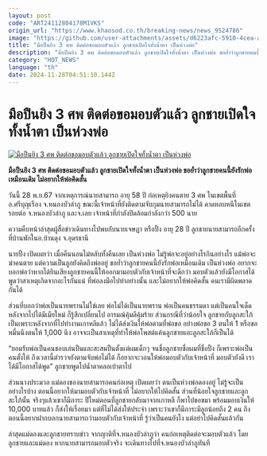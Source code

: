 ```yaml
---
layout: post
code: "ART24112804178M1VKS"
origin_url: "https://www.khaosod.co.th/breaking-news/news_9524786"
image: "https://github.com/user-attachments/assets/d6223afc-5910-4cea-a6cd-a43f48b8294f"
title: "มือปืนยิง 3 ศพ ติดต่อขอมอบตัวแล้ว ลูกชายเปิดใจทั้งน้ำตา เป็นห่วงพ่อ"
description: "มือปืนยิง 3 ศพ ติดต่อขอมอบตัวแล้ว ลูกชายเปิดใจทั้งน้ำตา เป็นห่วงพ่อ ขอย้ำว่าลูกชายคนนี้ยังรักพ่อเหมือนเดิม ไม่อยากให้พ่อคิดสั้น"
category: "HOT_NEWS"
language: "th"
date: 2024-11-28T04:51:10.144Z
---
```


# มือปืนยิง 3 ศพ ติดต่อขอมอบตัวแล้ว ลูกชายเปิดใจทั้งน้ำตา เป็นห่วงพ่อ

[![มือปืนยิง 3 ศพ ติดต่อขอมอบตัวแล้ว ลูกชายเปิดใจทั้งน้ำตา เป็นห่วงพ่อ](https://www.khaosod.co.th/wpapp/uploads/2024/11/kill5445-2.jpg "มือปืนยิง 3 ศพ ติดต่อขอมอบตัวแล้ว ลูกชายเปิดใจทั้งน้ำตา เป็นห่วงพ่อ")](https://www.khaosod.co.th/wpapp/uploads/2024/11/kill5445-2.jpg)

**มือปืนยิง 3 ศพ ติดต่อขอมอบตัวแล้ว ลูกชายเปิดใจทั้งน้ำตา เป็นห่วงพ่อ ขอย้ำว่าลูกชายคนนี้ยังรักพ่อเหมือนเดิม ไม่อยากให้พ่อคิดสั้น**

วันนี้ 28 พ.ย.67 จากเหตุการณ์นายสามารถ อายุ 58 ปี ก่อเหตุยิงคนตาย 3 ศพ ในเขตพื้นที่อ.ศรีบุญเรือง จ.หนองบัวลำภู ขณะนี้เจ้าหน้าที่ยังติดตามจับกุมนายสามารถไม่ได้ คาดหลบหนีในเขตรอยต่อ จ.หนองบัวลำภู และจ.เลย เจ้าหน้าที่กำลังปิดล้อมกำลังกว่า 500 นาย

ความคืบหน้าล่าสุดผู้สื่อข่าวเดินทางไปพบกับนายเจษฏา หรือปั้ง อายุ 28 ปี ลูกชายนายสามารถอีกครั้ง ที่บ้านพักในอ.บ้านดุง จ.อุดรธานี

นายปั้ง เปิดเผยว่า เมื่อคืนนอนไม่หลับทั้งคืนเลย เป็นห่วงพ่อ ไม่รู้พ่อจะอยู่อย่างไรกินอย่างไร แม้พ่อจะฆ่าคนตาย แต่ความเป็นลูกยังคิดถึงพ่ออยู่ ขอย้ำว่าลูกชายคนนี้ยังรักพ่อเหมือนเดิม เป็นห่วงพ่อ อยากจะบอกพ่อว่าหากได้ยินเสียงลูกชายคนนี้ให้ออกมามอบตัวกับเจ้าหน้าที่จะดีกว่า มอบตัวแล้วยังมีโอกาสได้พูดว่าสาเหตุเกิดจากอะไรกันแน่ ที่พ่อลงมือไปทำอย่างนั้น และไม่อยากให้พ่อคิดสั้น คนเรามีผิดพลาดกันได้

ส่วนที่บอกว่าพ่อเป็นนายพรานไม่ใช่เลย พ่อไม่ได้เป็นนายพราน พ่อเป็นคนธรรมดา แต่เป็นคนใจเด็ด หลังจากไปได้มีเมียใหม่ ก็รู้สึกเปลี่ยนไป อารมณ์คุ้มดีคุ้มร้าย ส่วนกรณีที่ว่าน้อยใจ ลูกชายกับลูกสะใภ้ เป็นเพราะหลังจากที่ไปทำงานเกาหลีแล้ว ไม่ได้ส่งเงินให้พ่อตามที่พ่อขอ อย่างพ่อขอ 3 ตนให้ 1 หรือขอหมื่นนึงตนให้ 1,000 นึง อาจจะเป็นสาเหตุที่ทำให้พ่อโพสต์แค้นลูกชายและลูกสะใภ้ก็เป็นได้

“ยอมรับพ่อเป็นคนชอบเล่นปืนและสะสมปืนตั้งแต่ผมเด็กๆ จนชื่อลูกชายชื่อผมที่ชื่อปั้ง ก็เพราะพ่อเป็นคนตั้งให้ ถึงเวลานี้ตำรวจยังตามจับพ่อไม่ได้ ก็อยากจะวอนให้พ่อมอบตัวกับเจ้าหน้าที่ มอบตัวยังดี เราได้มีโอกาสได้พูด” ลูกชายพูดไปน้ำตาคลอเบ้าตาไป

ส่วนนางประมวล แม่ดองของนายสามารถคนก่อเหตุ เปิดเผยว่า ตนเป็นห่วงพ่อดองอยู่ ไม่รู้จะเป็นอย่างไรบ้าง ตอนนี้อยากให้มามอบตัวกับเจ้าหน้าที่ ไม่อยากให้ไปคิดสั้น ส่วนที่น้อยใจลูกชายและลูกสะใภ้นั้น จริงๆแล้วเขาก็มีภาระ ปีใหม่ตอนที่ลูกชายกลับมาจากเกาหลี ก็พาไปขอขมา พร้อมมอบเงินให้ 10,000 บาทแล้ว ก็ส่งให้เรื่อยมา แต่ที่ไม่ได้ส่งให้ประจำ เพราะว่าเขาก็มีภาระมีลูกน้อยถึง 2 คน ถึงตอนนี้อยากฝากบอกนายสามารถว่ามอบตัวกับเจ้าหน้าที่ รู้ว่าเป็นคนยังไง แต่อย่าไปคิดสั้นแล้วกัน

ล่าสุดแม่ดองและลูกชายทราบข่าว จากญาติที่จ.หนองบัวลำภูว่า คนก่อเหตุติดต่อจะมอบตัวแล้ว โดยลูกชายและแม่ดอง หากนายสามารถมอบตัวจริง จะเดินทางไปที่จ.หนองบัวลำภูทันที